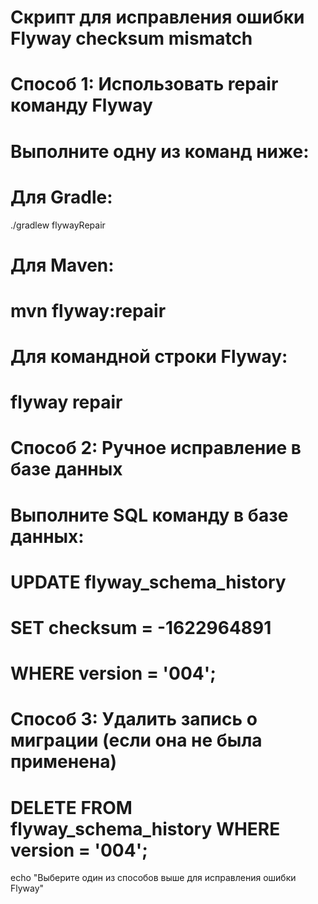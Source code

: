 # Скрипт для исправления ошибки Flyway checksum mismatch

# Способ 1: Использовать repair команду Flyway
# Выполните одну из команд ниже:

# Для Gradle:
./gradlew flywayRepair

# Для Maven:
# mvn flyway:repair

# Для командной строки Flyway:
# flyway repair

# Способ 2: Ручное исправление в базе данных
# Выполните SQL команду в базе данных:

# UPDATE flyway_schema_history 
# SET checksum = -1622964891 
# WHERE version = '004';

# Способ 3: Удалить запись о миграции (если она не была применена)
# DELETE FROM flyway_schema_history WHERE version = '004';

echo "Выберите один из способов выше для исправления ошибки Flyway"
